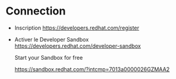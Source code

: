 # Connection
  - Inscription
    https://developers.redhat.com/register

  - Activer le Developer Sandbox    
    https://developers.redhat.com/developer-sandbox

    Start your Sandbox for free


    https://sandbox.redhat.com/?intcmp=7013a0000026GZMAA2